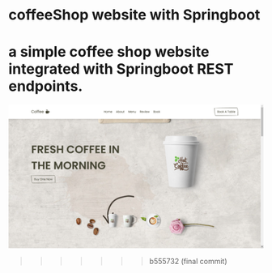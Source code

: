 # coffeeShop website with Springboot
a simple coffee shop website integrated with Springboot REST endpoints.
=======

![preview img](/preview.png)
>>>>>>> b555732 (final commit)
